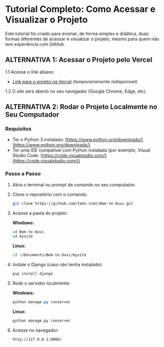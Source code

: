 # Tutorial Completo: Como Acessar e Visualizar o Projeto

Este tutorial foi criado para ensinar, de forma simples e didática, duas formas diferentes de acessar e visualizar o projeto, mesmo para quem não tem experiência com GitHub.

## ALTERNATIVA 1: Acessar o Projeto pelo Vercel

1.1 Acesse o link abaixo:
   - [Link para o projeto na Vercel](#) *(temporariamente indisponível)*

1.2 O site será aberto no seu navegador (Google Chrome, Edge, etc).

## ALTERNATIVA 2: Rodar o Projeto Localmente no Seu Computador

### Requisitos

- Ter o Python 3 instalado: [https://www.python.org/downloads/](https://www.python.org/downloads/)
- Ter uma IDE compatível com Python instalada (por exemplo, Visual Studio Code: [https://code.visualstudio.com/](https://code.visualstudio.com/))

### Passo a Passo

1. Abra o terminal ou prompt de comando no seu computador.

2. Clone o repositório com o comando:

   ```bash
   git clone https://github.com/tads-cnat/Bem-te-Ouvi.git
   ```

3. Acesse a pasta do projeto:

   **Windows:**
   ```powershell
   cd Bem-te-Ouvi
   cd mysite
   ```

   **Linux:**
   ```bash
   cd ~/Documents/Bem-te-Ouvi/mysite
   ```

4. Instale o Django (caso não tenha instalado):

   ```bash
   pip install django
   ```

5. Rode o servidor localmente:

   **Windows:**
   ```powershell
   python manage.py runserver
   ```

   **Linux:**
   ```bash
   python manage.py runserver
   ```

6. Acesse no navegador:

   ```
   http://127.0.0.1:8000/
